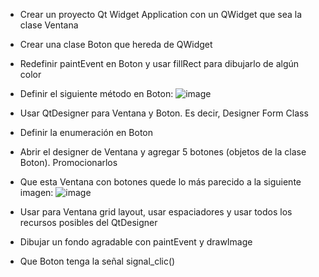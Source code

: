* Crear un proyecto Qt Widget Application con un QWidget que sea la clase Ventana
* Crear una clase Boton que hereda de QWidget
* Redefinir paintEvent en Boton y usar fillRect para dibujarlo de algún color
* Definir el siguiente método en Boton:
  ![image](https://github.com/margomez298/POO/assets/108554513/57703024-58d2-4ddf-8f96-36cde74b1c43)
* Usar QtDesigner para Ventana y Boton. Es decir, Designer Form Class
* Definir la enumeración en Boton
* Abrir el designer de Ventana y agregar 5 botones (objetos de la clase Boton). Promocionarlos
* Que esta Ventana con botones quede lo más parecido a la siguiente imagen:
  ![image](https://github.com/margomez298/POO/assets/108554513/4e625009-adbf-4d58-88e9-1e2cc2881076)
 
* Usar para Ventana grid layout, usar espaciadores y usar todos los recursos posibles del QtDesigner
* Dibujar un fondo agradable con paintEvent y drawImage
* Que Boton tenga la señal signal_clic()

